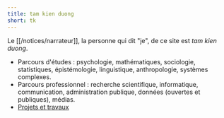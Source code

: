 ```yaml
---
title: tam kien duong
short: tk
---
```


Le [[/notices/narrateur]], la personne qui dit "je", de ce site est *tam kien duong*.

- Parcours d'études : psychologie, mathématiques, sociologie, statistiques, épistémologie, linguistique, anthropologie, systèmes complexes.
- Parcours professionnel : recherche scientifique, informatique, communication, administration publique, données (ouvertes et publiques), médias.
- [Projets et travaux](/projets/)